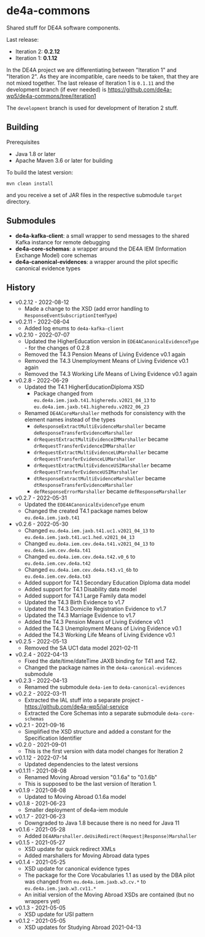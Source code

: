 # de4a-commons

Shared stuff for DE4A software components.

Last release: 
* Iteration 2: **0.2.12**
* Iteration 1: **0.1.12**

In the DE4A project we are differentiating between "Iteration 1" and "Iteration 2". As they are incompatible, care needs to be taken, that they are not mixed together.
The last release of Iteration 1 is `0.1.11` and the development branch (if ever needed) is https://github.com/de4a-wp5/de4a-commons/tree/iteration1

The `development` branch is used for development of Iteration 2 stuff.

## Building

Prerequisites
* Java 1.8 or later
* Apache Maven 3.6 or later for building

To build the latest version:

```shell
mvn clean install
```

and you receive a set of JAR files in the respective submodule `target` directory.

## Submodules

* **de4a-kafka-client**: a small wrapper to send messages to the shared Kafka instance for remote debugging
* **de4a-core-schemas**: a wrapper around the DE4A IEM (Information Exchange Model) core schemas
* **de4a-canonical-evidences**: a wrapper around the pilot specific canonical evidence types

## History

* v0.2.12 - 2022-08-12
    * Made a change to the XSD (add error handling to `ResponseEventSubscriptionItemType`)
* v0.2.11 - 2022-08-04
    * Added log enums to `de4a-kafka-client`
* v0.2.10 - 2022-07-07
    * Updated the HigherEducation version in `EDE4ACanonicalEvidenceType` - for the changes of 0.2.8
    * Removed the T4.3 Pension Means of Living Evidence v0.1 again
    * Removed the T4.3 Unemployment Means of Living Evidence v0.1 again
    * Removed the T4.3 Working Life Means of Living Evidence v0.1 again
* v0.2.8 - 2022-06-29
    * Updated the T4.1 HigherEducationDiploma XSD
        * Package changed from `eu.de4a.iem.jaxb.t41.higheredu.v2021_04_13` to `eu.de4a.iem.jaxb.t41.higheredu.v2022_06_23`
    * Renamed `DE4ACoreMarshaller` methods for consistency with the element names instead of the types
        * `deResponseExtractMultiEvidenceMarshaller` became `deResponseTransferEvidenceMarshaller`
        * `drRequestExtractMultiEvidenceIMMarshaller` became `drRequestTransferEvidenceIMMarshaller`
        * `drRequestExtractMultiEvidenceLUMarshaller` became `drRequestTransferEvidenceLUMarshaller`
        * `drRequestExtractMultiEvidenceUSIMarshaller` became `drRequestTransferEvidenceUSIMarshaller`
        * `dtResponseExtractMultiEvidenceMarshaller` became `dtResponseTransferEvidenceMarshaller`
        * `defResponseErrorMarshaller` became `defResponseMarshaller`
* v0.2.7 - 2022-05-31
    * Updated the `EDE4ACanonicalEvidenceType` enum
    * Changed the created T4.1 package names below `eu.de4a.iem.jaxb.t41`
* v0.2.6 - 2022-05-30
    * Changed `eu.de4a.iem.jaxb.t41.uc1.v2021_04_13` to `eu.de4a.iem.jaxb.t41.uc1.hed.v2021_04_13`
    * Changed `eu.de4a.iem.cev.de4a.t41.v2021_04_13` to `eu.de4a.iem.cev.de4a.t41`
    * Changed `eu.de4a.iem.cev.de4a.t42.v0_6` to `eu.de4a.iem.cev.de4a.t42`
    * Changed `eu.de4a.iem.cev.de4a.t43.v1_6b` to `eu.de4a.iem.cev.de4a.t43`
    * Added support for T4.1 Secondary Education Diploma data model
    * Added support for T4.1 Disability data model
    * Added support for T4.1 Large Family data model
    * Updated the T4.3 Birth Evidence to v1.7
    * Updated the T4.3 Domicile Registration Evidence to v1.7
    * Updated the T4.3 Marriage Evidence to v1.7
    * Added the T4.3 Pension Means of Living Evidence v0.1
    * Added the T4.3 Unemployment Means of Living Evidence v0.1
    * Added the T4.3 Working Life Means of Living Evidence v0.1
* v0.2.5 - 2022-05-13
    * Removed the SA UC1 data model 2021-02-11
* v0.2.4 - 2022-04-13
    * Fixed the date/time/dateTime JAXB binding for T41 and T42.
    * Changed the package names in the `de4a-canonical-evidences` submodule
* v0.2.3 - 2022-04-13
    * Renamed the submodule `de4a-iem` to `de4a-canonical-evidences`
* v0.2.2 - 2022-03-11
    * Extracted the IAL stuff into a separate project - https://github.com/de4a-wp5/ial-service
    * Extracted the Core Schemas into a separate submodule `de4a-core-schemas`
* v0.2.1 - 2021-09-16
    * Simplified the XSD structure and added a constant for the Specification Identifier
* v0.2.0 - 2021-09-01
    * This is the first version with data model changes for Iteration 2
* v0.1.12 - 2022-07-14
    * Updated dependencies to the latest versions
* v0.1.11 - 2021-08-08
    * Renamed Moving Abroad version "0.1.6a" to "0.1.6b"
    * This is supposed to be the last version of Iteration 1.
* v0.1.9 - 2021-08-08
    * Updated to Moving Abroad 0.1.6a model
* v0.1.8 - 2021-06-23
    * Smaller deployment of de4a-iem module
* v0.1.7 - 2021-06-23
    * Downgraded to Java 1.8 because there is no need for Java 11
* v0.1.6 - 2021-05-28
    * Added `DE4AMarshaller.deUsiRedirect(Request|Response)Marshaller`
* v0.1.5 - 2021-05-27
    * XSD update for quick redirect XMLs
    * Added marshallers for Moving Abroad data types
* v0.1.4 - 2021-05-25
    * XSD update for canonical evidence types
    * The package for the Core Vocabularies 1.1 as used by the DBA pilot was changed from `eu.de4a.iem.jaxb.w3.cv.*` to `eu.de4a.iem.jaxb.w3.cv11.*`
    * An initial version of the Moving Abroad XSDs are contained (but no wrappers yet)
* v0.1.3 - 2021-05-05
    * XSD update for USI pattern
* v0.1.2 - 2021-05-05
    * XSD updates for Studying Abroad 2021-04-13
